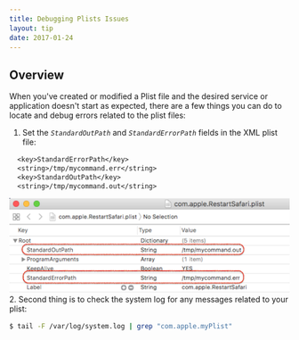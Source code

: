 ```yaml
---
title: Debugging Plists Issues
layout: tip
date: 2017-01-24
---
```


## Overview

When you've created or modified a Plist file and the desired service or application doesn't start as expected, there are a few things you can do to locate and debug errors related to the plist files:

1. Set the _```StandardOutPath```_ and _```StandardErrorPath```_ fields in the XML plist file:
```
  <key>StandardErrorPath</key>
  <string>/tmp/mycommand.err</string>
  <key>StandardOutPath</key>
  <string>/tmp/mycommand.out</string>
```
![plist-dbg](/assets/images/tips/plist-dbg.png)
2. Second thing is to check the system log for any messages related to your plist:
```bash
$ tail -F /var/log/system.log | grep "com.apple.myPlist"
```
